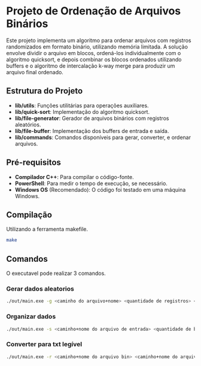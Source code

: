 # Projeto de Ordenação de Arquivos Binários

Este projeto implementa um algoritmo para ordenar arquivos com registros randomizados em formato binário, utilizando memória limitada. A solução envolve dividir o arquivo em blocos, ordená-los individualmente com o algoritmo quicksort, e depois combinar os blocos ordenados utilizando buffers e o algoritmo de intercalação k-way merge para produzir um arquivo final ordenado.

## Estrutura do Projeto

- **lib/utils**: Funções utilitárias para operações auxiliares.
- **lib/quick-sort**: Implementação do algoritmo quicksort.
- **lib/file-generator**: Gerador de arquivos binários com registros aleatórios.
- **lib/file-buffer**: Implementação dos buffers de entrada e saída.
- **lib/commands**: Comandos disponíveis para gerar, converter, e ordenar arquivos.

## Pré-requisitos

- **Compilador C++**: Para compilar o código-fonte.
- **PowerShell**: Para medir o tempo de execução, se necessário.
- **Windows OS** (Recomendado): O código foi testado em uma máquina Windows.

## Compilação
Utilizando a ferramenta makefile.

```bash
make
```
## Comandos

O executavel pode realizar 3 comandos.

### Gerar dados aleatorios
```bash
./out/main.exe -g <caminho do arquivo+nome> <quantidade de registros> <seed>
```

### Organizar dados
```bash
./out/main.exe -s <caminho+nome do arquivo de entrada> <quantidade de bytes para usar> <quantidade de bytes para buffer de saída> <caminho+nome do arquivo de saída>
```

### Converter para txt legível
```bash
./out/main.exe -r <caminho+nome do arquivo bin> <caminho+nome do arquivo de saída txt>
```